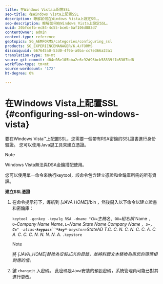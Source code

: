 ```yaml
---
title: 在Windows Vista上配置SSL
seo-title: 在Windows Vista上配置SSL
description: 瞭解如何在Windows Vista上設定SSL。
seo-description: 瞭解如何在Windows Vista上設定SSL。
uuid: 20bfcefb-ec84-4c55-bceb-6af106d883d7
contentOwner: admin
content-type: reference
geptopics: SG_AEMFORMS/categories/configuring_ssl
products: SG_EXPERIENCEMANAGER/6.4/FORMS
discoiquuid: 667645a0-53d0-4f9b-a0ba-cc7e366a23a1
translation-type: tm+mt
source-git-commit: d04e08e105bba2e6c92d93bcb58839f1b5307bd8
workflow-type: tm+mt
source-wordcount: '172'
ht-degree: 0%

---
```



# 在Windows Vista上配置SSL {#configuring-ssl-on-windows-vista}

要在Windows Vista™上配置SSL，您需要一個帶有RSA密鑰的SSL證書進行身份驗證。 您可以使用Java鍵工具來建立憑證。

>[!NOTE]
>
>Windows Vista無法與DSA金鑰搭配使用。

您可以使用單一命令來執行keytool，該命令包含建立憑證和金鑰庫所需的所有資訊。

**建立SSL憑證**

1. 在命令提示符下，導航到 *[JAVA HOME]*/bin ，然後鍵入以下命令以建立證書和密鑰庫：

   `keytool -genkey -keyalg RSA -dname "CN=`*主機名&#x200B;*`, OU=`*組名稱* Name `, O=`*Company Name *Name`,L=`*Name* State Name* Company Name `, S=`**`, C=`**`" -alias`**`-keypass``*key*`**`-keystore`*State*AD T.C. C. N. C. N. C. C. A. C. A. C. C. C. N. N. N. N. A.* `.keystore`

   >[!NOTE]
   >
   >將 *[JAVA_HOME]替換為安裝JDK的目錄，並將斜體文本替換為與您的環境相對應的值。*

1. 鍵 `changeit` 入密碼。 此密碼是Java安裝的預設密碼，系統管理員可能已對其進行更改。

